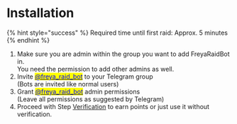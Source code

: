 # Installation

{% hint style="success" %}
Required time until first raid: Approx. 5 minutes
{% endhint %}

1. Make sure you are admin within the group you want to add FreyaRaidBot in.\
   You need the permission to add other admins as well.
2. Invite [<mark style="color:blue;">@freya\_raid\_bot</mark>](https://t.me/freya_raid_bot) to your Telegram group\
   (Bots are invited like normal users)
3. Grant [<mark style="color:blue;">@freya\_raid\_bot</mark>](https://t.me/freya_raid_bot) admin permissions\
   (Leave all permissions as suggested by Telegram)
4. Proceed with Step [Verification](https://docs.raidsharksbot.com/setup-guide/verification-admins) to earn points or just use it without verification.
